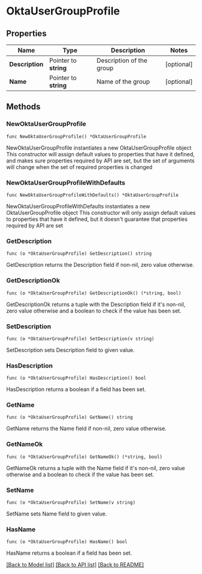 # OktaUserGroupProfile

## Properties

Name | Type | Description | Notes
------------ | ------------- | ------------- | -------------
**Description** | Pointer to **string** | Description of the group | [optional] 
**Name** | Pointer to **string** | Name of the group | [optional] 

## Methods

### NewOktaUserGroupProfile

`func NewOktaUserGroupProfile() *OktaUserGroupProfile`

NewOktaUserGroupProfile instantiates a new OktaUserGroupProfile object
This constructor will assign default values to properties that have it defined,
and makes sure properties required by API are set, but the set of arguments
will change when the set of required properties is changed

### NewOktaUserGroupProfileWithDefaults

`func NewOktaUserGroupProfileWithDefaults() *OktaUserGroupProfile`

NewOktaUserGroupProfileWithDefaults instantiates a new OktaUserGroupProfile object
This constructor will only assign default values to properties that have it defined,
but it doesn't guarantee that properties required by API are set

### GetDescription

`func (o *OktaUserGroupProfile) GetDescription() string`

GetDescription returns the Description field if non-nil, zero value otherwise.

### GetDescriptionOk

`func (o *OktaUserGroupProfile) GetDescriptionOk() (*string, bool)`

GetDescriptionOk returns a tuple with the Description field if it's non-nil, zero value otherwise
and a boolean to check if the value has been set.

### SetDescription

`func (o *OktaUserGroupProfile) SetDescription(v string)`

SetDescription sets Description field to given value.

### HasDescription

`func (o *OktaUserGroupProfile) HasDescription() bool`

HasDescription returns a boolean if a field has been set.

### GetName

`func (o *OktaUserGroupProfile) GetName() string`

GetName returns the Name field if non-nil, zero value otherwise.

### GetNameOk

`func (o *OktaUserGroupProfile) GetNameOk() (*string, bool)`

GetNameOk returns a tuple with the Name field if it's non-nil, zero value otherwise
and a boolean to check if the value has been set.

### SetName

`func (o *OktaUserGroupProfile) SetName(v string)`

SetName sets Name field to given value.

### HasName

`func (o *OktaUserGroupProfile) HasName() bool`

HasName returns a boolean if a field has been set.


[[Back to Model list]](../README.md#documentation-for-models) [[Back to API list]](../README.md#documentation-for-api-endpoints) [[Back to README]](../README.md)



